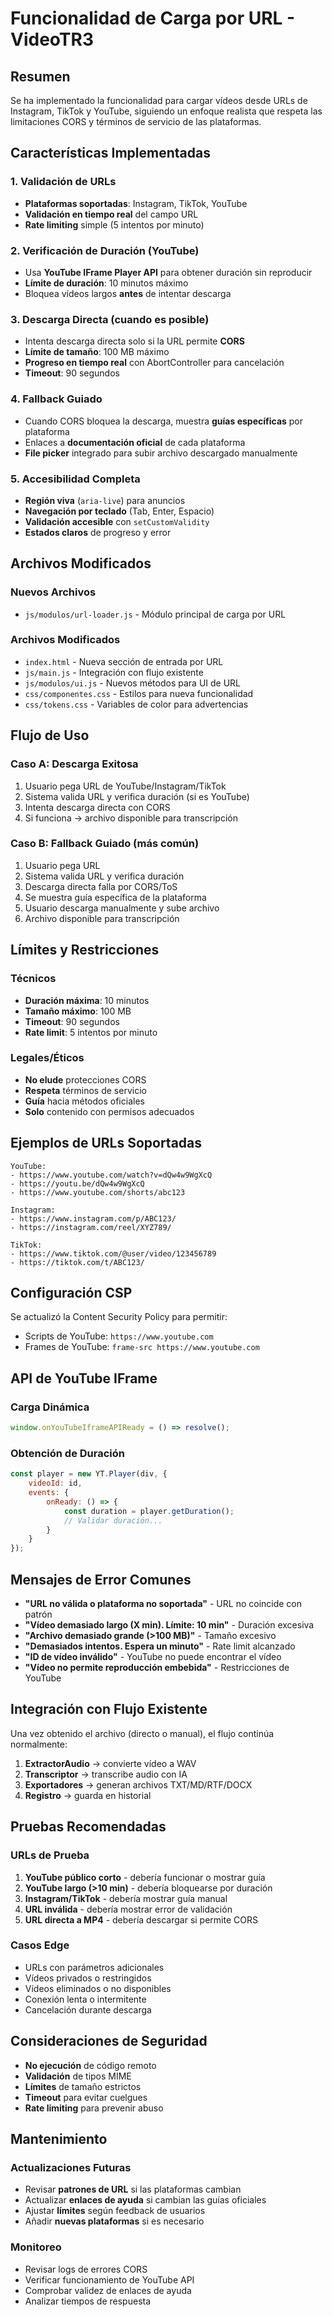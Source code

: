 # Funcionalidad de Carga por URL - VideoTR3

## Resumen

Se ha implementado la funcionalidad para cargar vídeos desde URLs de Instagram, TikTok y YouTube, siguiendo un enfoque realista que respeta las limitaciones CORS y términos de servicio de las plataformas.

## Características Implementadas

### 1. Validación de URLs
- **Plataformas soportadas**: Instagram, TikTok, YouTube
- **Validación en tiempo real** del campo URL
- **Rate limiting** simple (5 intentos por minuto)

### 2. Verificación de Duración (YouTube)
- Usa **YouTube IFrame Player API** para obtener duración sin reproducir
- **Límite de duración**: 10 minutos máximo
- Bloquea vídeos largos **antes** de intentar descarga

### 3. Descarga Directa (cuando es posible)
- Intenta descarga directa solo si la URL permite **CORS**
- **Límite de tamaño**: 100 MB máximo
- **Progreso en tiempo real** con AbortController para cancelación
- **Timeout**: 90 segundos

### 4. Fallback Guiado
- Cuando CORS bloquea la descarga, muestra **guías específicas** por plataforma
- Enlaces a **documentación oficial** de cada plataforma
- **File picker** integrado para subir archivo descargado manualmente

### 5. Accesibilidad Completa
- **Región viva** (`aria-live`) para anuncios
- **Navegación por teclado** (Tab, Enter, Espacio)
- **Validación accesible** con `setCustomValidity`
- **Estados claros** de progreso y error

## Archivos Modificados

### Nuevos Archivos
- `js/modulos/url-loader.js` - Módulo principal de carga por URL

### Archivos Modificados
- `index.html` - Nueva sección de entrada por URL
- `js/main.js` - Integración con flujo existente
- `js/modulos/ui.js` - Nuevos métodos para UI de URL
- `css/componentes.css` - Estilos para nueva funcionalidad
- `css/tokens.css` - Variables de color para advertencias

## Flujo de Uso

### Caso A: Descarga Exitosa
1. Usuario pega URL de YouTube/Instagram/TikTok
2. Sistema valida URL y verifica duración (si es YouTube)
3. Intenta descarga directa con CORS
4. Si funciona → archivo disponible para transcripción

### Caso B: Fallback Guiado (más común)
1. Usuario pega URL
2. Sistema valida URL y verifica duración
3. Descarga directa falla por CORS/ToS
4. Se muestra guía específica de la plataforma
5. Usuario descarga manualmente y sube archivo
6. Archivo disponible para transcripción

## Límites y Restricciones

### Técnicos
- **Duración máxima**: 10 minutos
- **Tamaño máximo**: 100 MB
- **Timeout**: 90 segundos
- **Rate limit**: 5 intentos por minuto

### Legales/Éticos
- **No elude** protecciones CORS
- **Respeta** términos de servicio
- **Guía** hacia métodos oficiales
- **Solo** contenido con permisos adecuados

## Ejemplos de URLs Soportadas

```
YouTube:
- https://www.youtube.com/watch?v=dQw4w9WgXcQ
- https://youtu.be/dQw4w9WgXcQ
- https://www.youtube.com/shorts/abc123

Instagram:
- https://www.instagram.com/p/ABC123/
- https://instagram.com/reel/XYZ789/

TikTok:
- https://www.tiktok.com/@user/video/123456789
- https://tiktok.com/t/ABC123/
```

## Configuración CSP

Se actualizó la Content Security Policy para permitir:
- Scripts de YouTube: `https://www.youtube.com`
- Frames de YouTube: `frame-src https://www.youtube.com`

## API de YouTube IFrame

### Carga Dinámica
```javascript
window.onYouTubeIframeAPIReady = () => resolve();
```

### Obtención de Duración
```javascript
const player = new YT.Player(div, {
    videoId: id,
    events: {
        onReady: () => {
            const duration = player.getDuration();
            // Validar duración...
        }
    }
});
```

## Mensajes de Error Comunes

- **"URL no válida o plataforma no soportada"** - URL no coincide con patrón
- **"Vídeo demasiado largo (X min). Límite: 10 min"** - Duración excesiva
- **"Archivo demasiado grande (>100 MB)"** - Tamaño excesivo
- **"Demasiados intentos. Espera un minuto"** - Rate limit alcanzado
- **"ID de vídeo inválido"** - YouTube no puede encontrar el vídeo
- **"Vídeo no permite reproducción embebida"** - Restricciones de YouTube

## Integración con Flujo Existente

Una vez obtenido el archivo (directo o manual), el flujo continúa normalmente:
1. **ExtractorAudio** → convierte vídeo a WAV
2. **Transcriptor** → transcribe audio con IA
3. **Exportadores** → generan archivos TXT/MD/RTF/DOCX
4. **Registro** → guarda en historial

## Pruebas Recomendadas

### URLs de Prueba
1. **YouTube público corto** - debería funcionar o mostrar guía
2. **YouTube largo (>10 min)** - debería bloquearse por duración
3. **Instagram/TikTok** - debería mostrar guía manual
4. **URL inválida** - debería mostrar error de validación
5. **URL directa a MP4** - debería descargar si permite CORS

### Casos Edge
- URLs con parámetros adicionales
- Vídeos privados o restringidos
- Vídeos eliminados o no disponibles
- Conexión lenta o intermitente
- Cancelación durante descarga

## Consideraciones de Seguridad

- **No ejecución** de código remoto
- **Validación** de tipos MIME
- **Límites** de tamaño estrictos
- **Timeout** para evitar cuelgues
- **Rate limiting** para prevenir abuso

## Mantenimiento

### Actualizaciones Futuras
- Revisar **patrones de URL** si las plataformas cambian
- Actualizar **enlaces de ayuda** si cambian las guías oficiales
- Ajustar **límites** según feedback de usuarios
- Añadir **nuevas plataformas** si es necesario

### Monitoreo
- Revisar logs de errores CORS
- Verificar funcionamiento de YouTube API
- Comprobar validez de enlaces de ayuda
- Analizar tiempos de respuesta
